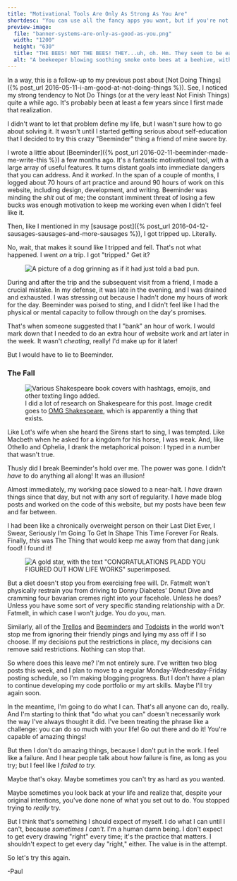 ```yaml
---
title: "Motivational Tools Are Only As Strong As You Are"
shortdesc: "You can use all the fancy apps you want, but if you're not prepared to listen to them, they're not going to do much."
preview-image:
  file: "banner-systems-are-only-as-good-as-you.png"
  width: "1200"
  height: "630"
  title: "THE BEES! NOT THE BEES! THEY...uh, oh. Hm. They seem to be easily dealt with."
  alt: "A beekeeper blowing soothing smoke onto bees at a beehive, with the logo for the Beeminder application superimposed over individual bees."
---
```


In a way, this is a follow-up to my previous post about [Not Doing Things]({% post_url 2016-05-11-i-am-good-at-not-doing-things %}). See, I noticed my strong tendency to Not Do Things (or at the very least Not Finish Things) quite a while ago. It's probably been at least a few years since I first made that realization.

I didn't want to let that problem define my life, but I wasn't sure how to go about solving it. It wasn't until I started getting serious about self-education that I decided to try this crazy "Beeminder" thing a friend of mine swore by.

<!--more-->

I wrote a little about [Beeminder]({% post_url 2016-02-11-beeminder-made-me-write-this %}) a few months ago. It's a fantastic motivational tool, with a large array of useful features. It turns distant goals into immediate dangers that you can address. And it _worked_. In the span of a couple of months, I logged about 70 hours of art practice and around 90 hours of work on this website, including design, development, and writing. Beeminder was minding the _shit_ out of me; the constant imminent threat of losing a few bucks was enough motivation to keep me working even when I didn't feel like it.

Then, like I mentioned in my [sausage post]({% post_url 2016-04-12-sausages-sausages-and-more-sausages %}), I got tripped up. Literally.

No, wait, that makes it sound like I tripped and fell. That's not what happened. I went _on_ a trip. I got "tripped." Get it?

<aside class="midtext-center">
    <figure>
        <img title="GET IT" alt="A picture of a dog grinning as if it had just told a bad pun." src="{{ site.baseurl }}{{ site.assetspath }}pun-dog.png"/>
    </figure>
</aside>

During and after the trip and the subsequent visit from a friend, I made a crucial mistake. In my defense, it was late in the evening, and I was drained and exhausted. I was stressing out because I hadn't done my hours of work for the day. Beeminder was poised to sting, and I didn't feel like I had the physical or mental capacity to follow through on the day's promises.

That's when someone suggested that I "bank" an hour of work. I would mark down that I needed to do an extra hour of website work and art later in the week. It wasn't _cheating_, really! I'd make up for it later!

But I would have to lie to Beeminder.

### The Fall ###

<aside class="midtext-right">
    <figure>
        <img title="tfw mercutio is 2 lit n wont turn down" alt="Various Shakespeare book covers with hashtags, emojis, and other texting lingo added." src="{{ site.baseurl }}{{ site.assetspath }}shakespeare-research.jpg"/>
        <figcaption>I did a lot of research on Shakespeare for this post. Image credit goes to <a href="http://www.penguinrandomhouse.com/series/OGS/omg-shakespeare">OMG Shakespeare</a>, which is apparently a thing that exists.</figcaption>
    </figure>
</aside>

Like Lot's wife when she heard the Sirens start to sing, I was tempted. Like Macbeth when he asked for a kingdom for his horse, I was weak. And, like Othello and Ophelia, I drank the metaphorical poison: I typed in a number that wasn't true. 

Thusly did I break Beeminder's hold over me. The power was gone. I didn't _have_ to do anything all along! It was an illusion!

Almost immediately, my working pace slowed to a near-halt. I _have_ drawn things since that day, but not with any sort of regularity. I _have_ made blog posts and worked on the code of this website, but my posts have been few and far between.

I had been like a chronically overweight person on their Last Diet Ever, I Swear, Seriously I'm Going To Get In Shape This Time Forever For Reals. Finally, _this_ was The Thing that would keep me away from that dang junk food! I found it!

<aside class="midtext-center">
    <figure>
        <img title="GOLD. STAR." alt="A gold star, with the text &quot;CONGRATULATIONS PLADD YOU FIGURED OUT HOW LIFE WORKS&quot; superimposed." src="{{ site.baseurl }}{{ site.assetspath }}gold-star.png"/>
    </figure>
</aside>

But a diet doesn't stop you from exercising free will. Dr. Fatmelt won't physically restrain you from driving to Donny Diabetes' Donut Dive and cramming four bavarian cremes right into your facehole. Unless he does? Unless you have some sort of very specific standing relationship with a Dr. Fatmelt, in which case I won't judge. You do you, man.

Similarly, all of the [Trellos](https://trello.com/) and [Beeminders](http://www.beeminder.com) and [Todoists](https://todoist.com/) in the world won't stop me from ignoring their friendly pings and lying my ass off if I so choose. If my decisions put the restrictions in place, my decisions can remove said restrictions. Nothing can stop that.

So where does this leave me? I'm not entirely sure. I've written two blog posts this week, and I plan to move to a regular Monday-Wednesday-Friday posting schedule, so I'm making blogging progress. But I don't have a plan to continue developing my code portfolio or my art skills. Maybe I'll try again soon.

In the meantime, I'm going to do what I can. That's all anyone can do, really. And I'm starting to think that "do what you can" doesn't necessarily work the way I've always thought it did. I've been treating the phrase like a challenge: you can do so much with your life! Go out there and do it! You're capable of amazing things!

But then I don't do amazing things, because I don't put in the work. I feel like a failure. And I hear people talk about how failure is fine, as long as you try; but I feel like I _failed to try._

Maybe that's okay. Maybe sometimes you can't try as hard as you wanted.

Maybe sometimes you look back at your life and realize that, despite your original intentions, you've done none of what you set out to do. You stopped trying to _really_ try.

But I think that's something I should expect of myself. I do what I can until I can't, because _sometimes I can't_. I'm a human damn being. I don't expect to get every drawing "right" every time; it's the practice that matters. I shouldn't expect to get every day "right," either. The value is in the attempt.

So let's try this again.

-Paul